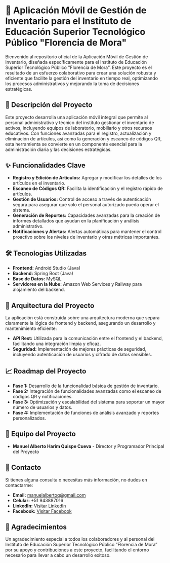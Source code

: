 # :star2: Aplicación Móvil de Gestión de Inventario para el Instituto de Educación Superior Tecnológico Público "Florencia de Mora"

Bienvenido al repositorio oficial de la Aplicación Móvil de Gestión de Inventario, diseñada específicamente para el Instituto de Educación Superior Tecnológico Público "Florencia de Mora". Este proyecto es el resultado de un esfuerzo colaborativo para crear una solución robusta y eficiente que facilite la gestión del inventario en tiempo real, optimizando los procesos administrativos y mejorando la toma de decisiones estratégicas.

## :pushpin: Descripción del Proyecto
Este proyecto desarrolla una aplicación móvil integral que permite al personal administrativo y técnico del instituto gestionar el inventario de activos, incluyendo equipos de laboratorio, mobiliario y otros recursos educativos. Con funciones avanzadas para el registro, actualización y eliminación de artículos, así como la generación y escaneo de códigos QR, esta herramienta se convierte en un componente esencial para la administración diaria y las decisiones estratégicas.

## :sparkles: Funcionalidades Clave
- **Registro y Edición de Artículos:** Agregar y modificar los detalles de los artículos en el inventario.
- **Escaneo de Códigos QR:** Facilita la identificación y el registro rápido de artículos.
- **Gestión de Usuarios:** Control de acceso a través de autenticación segura para asegurar que solo el personal autorizado pueda operar el sistema.
- **Generación de Reportes:** Capacidades avanzadas para la creación de informes detallados que ayudan en la planificación y análisis administrativo.
- **Notificaciones y Alertas:** Alertas automáticas para mantener el control proactivo sobre los niveles de inventario y otras métricas importantes.

## :hammer_and_wrench: Tecnologías Utilizadas
- **Frontend:** Android Studio (Java)
- **Backend:** Spring Boot (Java)
- **Base de Datos:** MySQL
- **Servidores en la Nube:** Amazon Web Services y Railway para alojamiento del backend.
  
## :file_folder: Arquitectura del Proyecto
La aplicación está construida sobre una arquitectura moderna que separa claramente la lógica de frontend y backend, asegurando un desarrollo y mantenimiento eficiente:
- **API Rest:** Utilizada para la comunicación entre el frontend y el backend, facilitando una integración limpia y eficaz.
- **Seguridad:** Implementación de mejores prácticas de seguridad, incluyendo autenticación de usuarios y cifrado de datos sensibles.

## :chart_with_upwards_trend: Roadmap del Proyecto
- **Fase 1:** Desarrollo de la funcionalidad básica de gestión de inventario.
- **Fase 2:** Integración de funcionalidades avanzadas como el escaneo de códigos QR y notificaciones.
- **Fase 3:** Optimización y escalabilidad del sistema para soportar un mayor número de usuarios y datos.
- **Fase 4:** Implementación de funciones de análisis avanzado y reportes personalizados.

## :busts_in_silhouette: Equipo del Proyecto
- **Manuel Alberto Harim Quispe Cueva** - Director y Programador Principal del Proyecto

## :email: Contacto
Si tienes alguna consulta o necesitas más información, no dudes en contactarme:
- **Email:** [manuelalbertoq@gmail.com](mailto:manuelalbertoq@gmail.com)
- **Celular:** +51 943887016
- **LinkedIn:** [Visitar LinkedIn](https://www.linkedin.com/in/manuel-alberto-harim-quispe-cueva-089205220/)
- **Facebook:** [Visitar Facebook](https://www.facebook.com/manuelalberto.harinquispecueva.79/)
  
## :clap: Agradecimientos
Un agradecimiento especial a todos los colaboradores y al personal del Instituto de Educación Superior Tecnológico Público “Florencia de Mora” por su apoyo y contribuciones a este proyecto, facilitando el entorno necesario para llevar a cabo un desarrollo exitoso.
